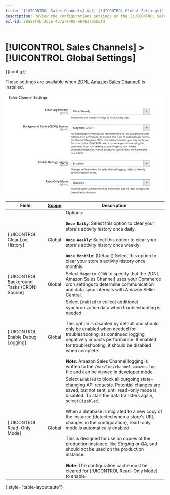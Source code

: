 ```yaml
---
title: '[!UICONTROL Sales Channels] &gt; [!UICONTROL Global Settings]'
description: Review the configurations settings on the [!UICONTROL Sales Channels] &gt; [!UICONTROL Global Settings] page of the Commerce Admin.
exl-id: 28a5ef4b-265e-457a-9480-96763785b5fd
---
```

# [!UICONTROL Sales Channels] > [!UICONTROL Global Settings]

{{config}}

These settings are available when [[!DNL Amazon Sales Channel]](https://experienceleague.adobe.com/docs/commerce-channels/amazon/getting-started/install.html) is installed.

![Sales Channel Settings](./assets/config-sales-channel-global-settings.png)<!-- zoom -->

|Field|[Scope](../getting-started/websites-stores-views.md#scope-settings)|Description|
|-----|---------|------|
|[!UICONTROL Clear Log History]|Global|Options:<br/><br/>**`Once Daily`**: Select this option to clear your store's activity history once daily.<br/><br/>**`Once Weekly`**: Select this option to clear your store's activity history once weekly.<br/><br/>**`Once Monthly`**: (Default) Select this option to clear your store's activity history once monthly.|
|[!UICONTROL Background Tasks (CRON) Source]|Global|Select `Magento CRON` to specify that the [!DNL Amazon Sales Channel] uses your Commerce cron settings to determine communication and data sync intervals with Amazon Seller Central.|
|[!UICONTROL Enable Debug Logging]|Global|Select `Enabled` to collect additional synchronization data when troubleshooting is needed.<br/><br/>This option is disabled by default and should only be enabled when needed for troubleshooting, as continued logging negatively impacts performance. If enabled for troubleshooting, it should be disabled when complete.<br/><br/>**_Note_**: Amazon Sales Channel logging is written to the `/var/log/channel_amazon.log` file and can be viewed in [developer mode](../systems/developer-tools.md#operation-modes).|
|[!UICONTROL Read-Only Mode]|Global|Select `Enabled` to block all outgoing state-changing API requests. Potential changes are saved, but not sent, until read-only mode is disabled. To start the data transfers again, select `Disabled`.<br/><br/>When a database is migrated to a new copy of the instance (detected when a store's URL changes in the configuration), read-only mode is automatically enabled.<br/><br/>This is designed for use on copies of the production instance, like _Staging_ or _QA_, and should not be used on the production instance.<br/><br/>**_Note_**: The configuration cache must be cleared for [!UICONTROL Read-Only Mode] to enable.|

{:style="table-layout:auto"}
